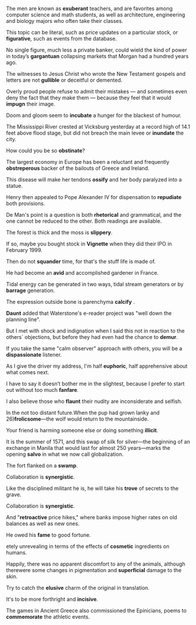 The men are known as **exuberant** teachers, and are favorites among computer science and math students, as well as architecture, engineering and biology majors who often take their classes.

This topic can be literal, such as price updates on a particular stock, or **figurative**, such as events from the database.

No single figure, much less a private banker, could wield the kind of power in today’s **gargantuan** collapsing markets that Morgan had a hundred years ago.

The witnesses to Jesus Christ who wrote the New Testament gospels and letters are not **gullible** or deceitful or demented.

Overly proud people refuse to admit their mistakes — and sometimes even deny the fact that they make them — because they feel that it would **impugn** their image.

Doom and gloom seem to **incubate** a hunger for the blackest of humour.

The Mississippi River crested at Vicksburg yesterday at a record high of 14.1 feet above flood stage, but did not breach the main levee or **inundate** the city.

How could you be so **obstinate**?

The largest economy in Europe has been a reluctant and frequently **obstreperous** backer of the bailouts of Greece and Ireland.

This disease will make her tendons **ossify** and her body paralyzed into a statue.

Henry then appealed to Pope Alexander IV for dispensation to **repudiate** both provisions.

De Man's point is a question is both **rhetorical** and grammatical, and the one cannot be reduced to the other. Both readings are available.

The forest is thick and the moss is **slippery**.

If so, maybe you bought stock in **Vignette** when they did their IPO in February 1999.

Then do not **squander** time, for that's the stuff life is made of.

He had become an **avid** and accomplished gardener in France.

Tidal energy can be generated in two ways, tidal stream generators or by **barrage** generation.

The expression outside bone is parenchyma **calcify** .

**Daunt** added that Waterstone's e-reader project was "well down the planning line".

But I met with shock and indignation when I said this not in reaction to the others` objections, but before they had even had the chance to **demur**.

If you take the same "calm observer" approach with others, you will be a **dispassionate** listener.

As I give the driver my address, I'm half **euphoric**, half apprehensive about what comes next.

I have to say it doesn’t bother me in the slightest, because I prefer to start out without too much **fanfare**.

I also believe those who **flaunt** their nudity are inconsiderate and selfish.

In the not too distant future.When the pup had grown lanky and 26)**frolicsome**—the wolf would return to the mountainside.

Your friend is harming someone else or doing something **illicit**.

It is the summer of 1571, and this swap of silk for silver—the beginning of an exchange in Manila that would last for almost 250 years—marks the opening **salvo** in what we now call globalization.

The fort flanked on a **swamp**.

Collaboration is **synergistic**.

Like the disciplined militant he is, he will take his **trove** of secrets to the grave.

Collaboration is **synergistic**.

And "**retroactive** price hikes," where banks impose higher rates on old balances as well as new ones.

He owed his **fame** to good fortune.

etely unrevealing in terms of the effects of **cosmetic** ingredients on humans.

Happily, there was no apparent discomfort to any of the animals, although therewere some changes in pigmentation and **superficial** damage to the skin.

Try to catch the **elusive** charm of the original in translation.

It's to be more forthright and **incisive**.

The games in Ancient Greece also commissioned the Epinicians, poems to **commemorate** the athletic events. 
